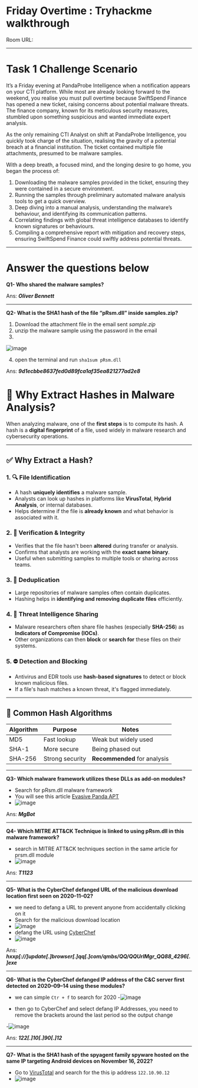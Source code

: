 # Friday Overtime : Tryhackme walkthrough

Room URL: 

---
# Task 1 Challenge Scenario

It’s a Friday evening at PandaProbe Intelligence when a notification appears on your CTI platform. While most are already looking forward to the weekend, you realise you must pull overtime because SwiftSpend Finance has opened a new ticket, raising concerns about potential malware threats. The finance company, known for its meticulous security measures, stumbled upon something suspicious and wanted immediate expert analysis.

As the only remaining CTI Analyst on shift at PandaProbe Intelligence, you quickly took charge of the situation, realising the gravity of a potential breach at a financial institution. The ticket contained multiple file attachments, presumed to be malware samples.

With a deep breath, a focused mind, and the longing desire to go home, you began the process of:

1. Downloading the malware samples provided in the ticket, ensuring they were contained in a secure environment.
2. Running the samples through preliminary automated malware analysis tools to get a quick overview.
3. Deep diving into a manual analysis, understanding the malware’s behaviour, and identifying its communication patterns.
4. Correlating findings with global threat intelligence databases to identify known signatures or behaviours.
5. Compiling a comprehensive report with mitigation and recovery steps, ensuring SwiftSpend Finance could swiftly address potential threats.

---

# Answer the questions below

**Q1- Who shared the malware samples?**

Ans: ***Oliver Bennett***

---
**Q2- What is the SHA1 hash of the file “pRsm.dll” inside samples.zip?**

1. Download the attachment file in the email sent *sample.zip*
2. unzip the malware sample using the password in the email
3. 
  ![image](https://github.com/user-attachments/assets/584b0c62-89dc-4fe3-9011-d3a86391b845)

4. open the terminal and run `sha1sum pRsm.dll` 

Ans: ***9d1ecbbe8637fed0d89fca1af35ea821277ad2e8***

# 🔐 Why Extract Hashes in Malware Analysis?

When analyzing malware, one of the **first steps** is to compute its hash. A hash is a **digital fingerprint** of a file, used widely in malware research and cybersecurity operations.

---

## ✅ Why Extract a Hash?

### 1. 🔍 File Identification

- A hash **uniquely identifies** a malware sample.
- Analysts can look up hashes in platforms like **VirusTotal**, **Hybrid Analysis**, or internal databases.
- Helps determine if the file is **already known** and what behavior is associated with it.

### 2. 📑 Verification & Integrity

- Verifies that the file hasn't been **altered** during transfer or analysis.
- Confirms that analysts are working with the **exact same binary**.
- Useful when submitting samples to multiple tools or sharing across teams.

### 3. 📁 Deduplication

- Large repositories of malware samples often contain duplicates.
- Hashing helps in **identifying and removing duplicate files** efficiently.

### 4. 🚨 Threat Intelligence Sharing

- Malware researchers often share file hashes (especially **SHA-256**) as **Indicators of Compromise (IOCs)**.
- Other organizations can then **block** or **search for** these files on their systems.

### 5. ⛔ Detection and Blocking

- Antivirus and EDR tools use **hash-based signatures** to detect or block known malicious files.
- If a file's hash matches a known threat, it's flagged immediately.

---

## 🔐 Common Hash Algorithms

| Algorithm | Purpose        | Notes                         |
|-----------|----------------|-------------------------------|
| MD5       | Fast lookup     | Weak but widely used          |
| SHA-1     | More secure     | Being phased out              |
| SHA-256   | Strong security | **Recommended** for analysis |

---

**Q3- Which malware framework utilizes these DLLs as add-on modules?**

- Search for pRsm.dll malware framework
- You will see this article [Evasive Panda APT ](https://www.welivesecurity.com/2023/04/26/evasive-panda-apt-group-malware-updates-popular-chinese-software/#h2-6) 
- ![image](https://github.com/user-attachments/assets/7af2e7c6-3def-46f9-8ecf-b100d970f201)

Ans: ***MgBot***

---
**Q4- Which MITRE ATT&CK Technique is linked to using pRsm.dll in this malware framework?**

- search in MITRE ATT&CK techniques section in the same article for prsm.dll module 
- ![image](https://github.com/user-attachments/assets/1ce14fbd-3d84-4ffa-b748-5047be45ef17)

Ans: ***T1123***

---
**Q5- What is the CyberChef defanged URL of the malicious download location first seen on 2020–11–02?**

- we need to defang a URL to prevent anyone from accidentally clicking on it
- Search for the malicious download location 
- ![image](https://github.com/user-attachments/assets/6caaa085-e759-4f6e-86fc-fd79a32ef5aa)
- defang the URL using [CyberChef](https://gchq.github.io/CyberChef/) 
- ![image](https://github.com/user-attachments/assets/8c01648c-0d86-4403-bf02-d7568aa3f957)

Ans: ***hxxp[://]update[.]browser[.]qq[.]com/qmbs/QQ/QQUrlMgr_QQ88_4296[.]exe***

---
**Q6- What is the CyberChef defanged IP address of the C&C server first detected on 2020–09–14 using these modules?**

- we can simple `Ctr + f` to search for 2020 
-![image](https://github.com/user-attachments/assets/8131b423-d682-4a62-a7c4-051e66bc6406)

- then go to CyberChef and select defang IP Addresses, you need to remove the brackets around the last period so the output change
  
-![image](https://github.com/user-attachments/assets/89510edf-17bf-49d1-a821-4178171b56e8)

Ans: ***122[.]10[.]90[.]12***

---
**Q7- What is the SHA1 hash of the spyagent family spyware hosted on the same IP targeting Android devices on November 16, 2022?**

- Go to [VirusTotal]() and search for the this ip address `122.10.90.12`
- ![image](https://github.com/user-attachments/assets/099eba24-51cb-4cfd-8334-08a582d36f17)

